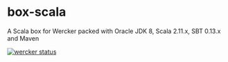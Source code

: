 box-scala
=========

A Scala box for Wercker packed with Oracle JDK 8, Scala 2.11.x, SBT 0.13.x and Maven

[![wercker status](https://app.wercker.com/status/2b30596362eeb391a537bf6b8ad5571c/m "wercker status")](https://app.wercker.com/project/bykey/2b30596362eeb391a537bf6b8ad5571c)
